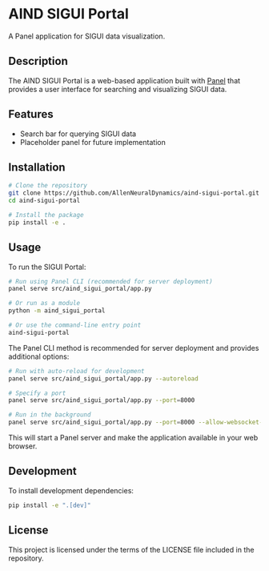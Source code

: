 # AIND SIGUI Portal

A Panel application for SIGUI data visualization.

## Description

The AIND SIGUI Portal is a web-based application built with [Panel](https://panel.holoviz.org/) that provides a user interface for searching and visualizing SIGUI data.

## Features

- Search bar for querying SIGUI data
- Placeholder panel for future implementation

## Installation

```bash
# Clone the repository
git clone https://github.com/AllenNeuralDynamics/aind-sigui-portal.git
cd aind-sigui-portal

# Install the package
pip install -e .
```

## Usage

To run the SIGUI Portal:

```bash
# Run using Panel CLI (recommended for server deployment)
panel serve src/aind_sigui_portal/app.py

# Or run as a module
python -m aind_sigui_portal

# Or use the command-line entry point
aind-sigui-portal
```

The Panel CLI method is recommended for server deployment and provides additional options:

```bash
# Run with auto-reload for development
panel serve src/aind_sigui_portal/app.py --autoreload

# Specify a port
panel serve src/aind_sigui_portal/app.py --port=8000

# Run in the background
panel serve src/aind_sigui_portal/app.py --port=8000 --allow-websocket-origin=* --address=0.0.0.0
```

This will start a Panel server and make the application available in your web browser.

## Development

To install development dependencies:

```bash
pip install -e ".[dev]"
```

## License

This project is licensed under the terms of the LICENSE file included in the repository.
